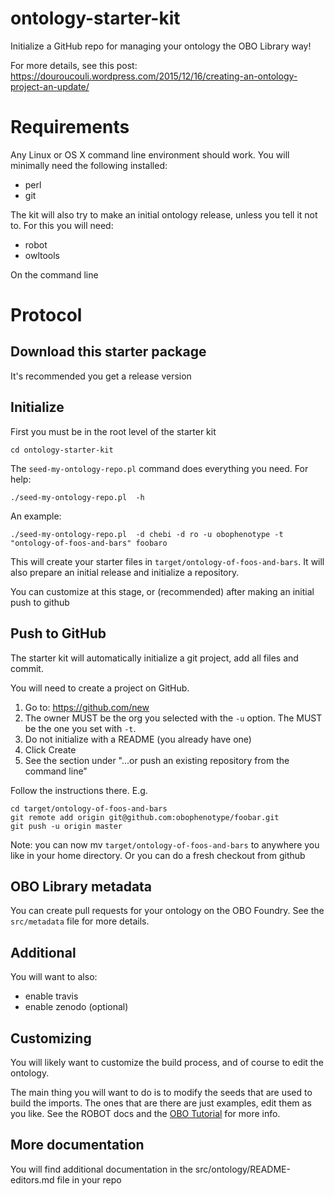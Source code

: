 # ontology-starter-kit

Initialize a GitHub repo for managing your ontology the OBO Library way!

For more details, see this post:
https://douroucouli.wordpress.com/2015/12/16/creating-an-ontology-project-an-update/

# Requirements

Any Linux or OS X command line environment should work. You will minimally need the following installed:

 * perl
 * git

The kit will also try to make an initial ontology release, unless you tell it not to. For this you will need:

 * robot
 * owltools

On the command line

# Protocol

## Download this starter package

It's recommended you get a release version

## Initialize

First you must be in the root level of the starter kit

    cd ontology-starter-kit

The `seed-my-ontology-repo.pl` command does everything you need. For help:

    ./seed-my-ontology-repo.pl  -h

An example:

    ./seed-my-ontology-repo.pl  -d chebi -d ro -u obophenotype -t "ontology-of-foos-and-bars" foobaro

This will create your starter files in
`target/ontology-of-foos-and-bars`. It will also prepare an initial
release and initialize a repository.

You can customize at this stage, or (recommended) after making an initial push to github

## Push to GitHub

The starter kit will automatically initialize a git project, add all files and commit.

You will need to create a project on GitHub.

 1. Go to: https://github.com/new
 2. The owner MUST be the org you selected with the `-u` option. The MUST be the one you set with `-t`.
 3. Do not initialize with a README (you already have one)
 4. Click Create
 5. See the section under "…or push an existing repository from the command line"

Follow the instructions there. E.g.

```
cd target/ontology-of-foos-and-bars
git remote add origin git@github.com:obophenotype/foobar.git
git push -u origin master
```

Note: you can now mv `target/ontology-of-foos-and-bars` to anywhere you like in your home directory. Or you can do a fresh checkout from github

## OBO Library metadata

You can create pull requests for your ontology on the OBO Foundry. See the `src/metadata` file for more details.

## Additional

You will want to also:

 * enable travis
 * enable zenodo (optional)

## Customizing

You will likely want to customize the build process, and of course to edit the ontology.

The main thing you will want to do is to modify the seeds that are
used to build the imports. The ones that are there are just examples,
edit them as you like. See the ROBOT docs and the [OBO
Tutorial](https://github.com/jamesaoverton/obo-tutorial) for more
info.


## More documentation

You will find additional documentation in the src/ontology/README-editors.md file in your repo
